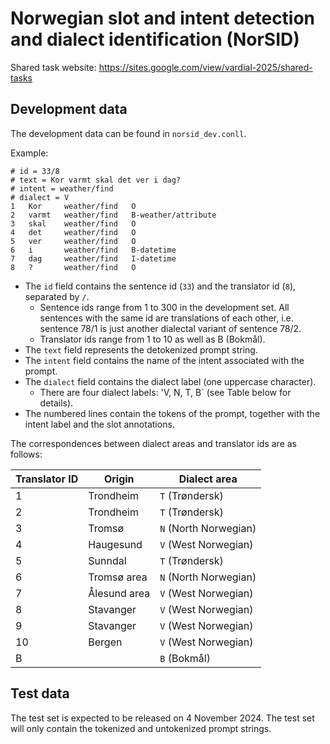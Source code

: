 # Norwegian slot and intent detection and dialect identification (NorSID)

Shared task website: https://sites.google.com/view/vardial-2025/shared-tasks

## Development data

The development data can be found in `norsid_dev.conll`.

Example:

```
# id = 33/8
# text = Kor varmt skal det ver i dag?
# intent = weather/find
# dialect = V
1   Kor     weather/find   O
2   varmt   weather/find   B-weather/attribute
3   skal    weather/find   O
4   det     weather/find   O
5   ver     weather/find   O
6   i       weather/find   B-datetime
7   dag     weather/find   I-datetime
8   ?       weather/find   O
```

- The `id` field contains the sentence id (`33`) and the translator id (`8`), separated by `/`.
  - Sentence ids range from 1 to 300 in the development set. All sentences with the same id are translations of each other, i.e. sentence 78/1 is just another dialectal variant of sentence 78/2.
  - Translator ids range from 1 to 10 as well as B (Bokmål).
- The `text` field represents the detokenized prompt string.
- The `intent` field contains the name of the intent associated with the prompt.
- The `dialect` field contains the dialect label (one uppercase character).
  - There are four dialect labels: 'V, N, T, B` (see Table below for details).
- The numbered lines contain the tokens of the prompt, together with the intent label and the slot annotations.

The correspondences between dialect areas and translator ids are as follows:

| Translator ID  | Origin | Dialect area |
| --- | ----------- | ------------- |
| 1  | Trondheim    | `T` (Trøndersk)       |
| 2  | Trondheim    | `T` (Trøndersk)       |
| 3  | Tromsø       | `N` (North Norwegian) |
| 4  | Haugesund    | `V` (West Norwegian)  |
| 5  | Sunndal      | `T` (Trøndersk)       |
| 6  | Tromsø area  | `N` (North Norwegian) |
| 7  | Ålesund area | `V` (West Norwegian)  |
| 8  | Stavanger    | `V` (West Norwegian)  |
| 9  | Stavanger    | `V` (West Norwegian)  |
| 10 | Bergen       | `V` (West Norwegian)  |
| B  |              | `B` (Bokmål)          |

## Test data

The test set is expected to be released on 4 November 2024. The test set will only contain the tokenized and untokenized prompt strings.
